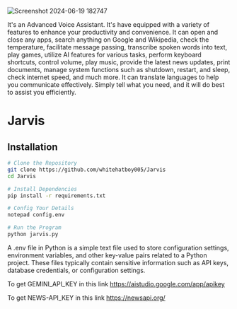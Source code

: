 
![Screenshot 2024-06-19 182747](https://github.com/whitehatboy005/Jarvis/assets/147156726/f2f1008d-40ef-4b95-a75a-5ebe8c1e54eb)

It's an Advanced Voice Assistant. It's have equipped with a variety of features to enhance your productivity and convenience. It can open and close any apps, search anything on Google and Wikipedia, check the temperature, facilitate message passing, transcribe spoken words into text, play games, utilize AI features for various tasks, perform keyboard shortcuts, control volume, play music, provide the latest news updates, print documents, manage system functions such as shutdown, restart, and sleep, check internet speed, and much more. It can translate languages to help you communicate effectively. Simply tell what you need, and it will do best to assist you efficiently.

# Jarvis

## Installation

```bash
# Clone the Repository
git clone https://github.com/whitehatboy005/Jarvis
cd Jarvis

# Install Dependencies
pip install -r requirements.txt

# Config Your Details
notepad config.env

# Run the Program
python jarvis.py
```

A .env file in Python is a simple text file used to store configuration settings, environment variables, and other key-value pairs related to a Python project. These files typically contain sensitive information such as API keys, database credentials, or configuration settings.

To get GEMINI_API_KEY in this link https://aistudio.google.com/app/apikey

To get NEWS-API_KEY in this link https://newsapi.org/
